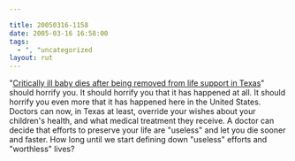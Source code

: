 ```yaml
---

title: 20050316-1158
date: 2005-03-16 16:58:00
tags:
  - ", "uncategorized
layout: rut
---
```


<p> "<a href="http://news.findlaw.com/ap/o/51//03-15-2005/e08c00071b19f550.html">Critically
ill baby dies after being removed from life support in Texas</a>"
should horrify you.  It should horrify you that it has happened
at all.  It should horrify you even more that it has happened here
in the United States.  Doctors can now, in Texas at least, override
your wishes about your children's health, and what medical treatment
they receive.  A doctor can decide that efforts to preserve your
life are "useless" and let you die sooner and faster.  How long until
we start defining down "useless" efforts and "worthless" lives?</p>

